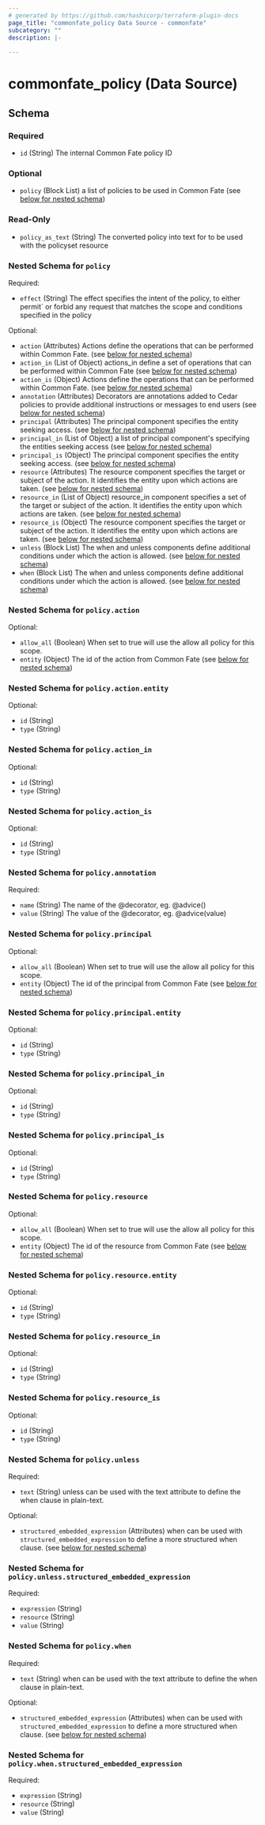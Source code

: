 ```yaml
---
# generated by https://github.com/hashicorp/terraform-plugin-docs
page_title: "commonfate_policy Data Source - commonfate"
subcategory: ""
description: |-
  
---
```


# commonfate_policy (Data Source)





<!-- schema generated by tfplugindocs -->
## Schema

### Required

- `id` (String) The internal Common Fate policy ID

### Optional

- `policy` (Block List) a list of policies to be used in Common Fate (see [below for nested schema](#nestedblock--policy))

### Read-Only

- `policy_as_text` (String) The converted policy into text for to be used with the policyset resource

<a id="nestedblock--policy"></a>
### Nested Schema for `policy`

Required:

- `effect` (String) The effect specifies the intent of the policy, to either permit` or forbid any request that matches the scope and conditions specified in the policy

Optional:

- `action` (Attributes) Actions define the operations that can be performed within Common Fate. (see [below for nested schema](#nestedatt--policy--action))
- `action_in` (List of Object) actions_in define a set of operations that can be performed within Common Fate (see [below for nested schema](#nestedatt--policy--action_in))
- `action_is` (Object) Actions define the operations that can be performed within Common Fate. (see [below for nested schema](#nestedatt--policy--action_is))
- `annotation` (Attributes) Decorators are annotations added to Cedar policies to provide additional instructions or messages to end users (see [below for nested schema](#nestedatt--policy--annotation))
- `principal` (Attributes) The principal component specifies the entity seeking access. (see [below for nested schema](#nestedatt--policy--principal))
- `principal_in` (List of Object) a list of principal component's specifying the entities seeking access (see [below for nested schema](#nestedatt--policy--principal_in))
- `principal_is` (Object) The principal component specifies the entity seeking access. (see [below for nested schema](#nestedatt--policy--principal_is))
- `resource` (Attributes) The resource component specifies the target or subject of the action. It identifies the entity upon which actions are taken. (see [below for nested schema](#nestedatt--policy--resource))
- `resource_in` (List of Object) resource_in component specifies a set of the target or subject of the action. It identifies the entity upon which actions are taken. (see [below for nested schema](#nestedatt--policy--resource_in))
- `resource_is` (Object) The resource component specifies the target or subject of the action. It identifies the entity upon which actions are taken. (see [below for nested schema](#nestedatt--policy--resource_is))
- `unless` (Block List) The when and unless components define additional conditions under which the action is allowed. (see [below for nested schema](#nestedblock--policy--unless))
- `when` (Block List) The when and unless components define additional conditions under which the action is allowed. (see [below for nested schema](#nestedblock--policy--when))

<a id="nestedatt--policy--action"></a>
### Nested Schema for `policy.action`

Optional:

- `allow_all` (Boolean) When set to true will use the allow all policy for this scope.
- `entity` (Object) The id of the action from Common Fate (see [below for nested schema](#nestedatt--policy--action--entity))

<a id="nestedatt--policy--action--entity"></a>
### Nested Schema for `policy.action.entity`

Optional:

- `id` (String)
- `type` (String)



<a id="nestedatt--policy--action_in"></a>
### Nested Schema for `policy.action_in`

Optional:

- `id` (String)
- `type` (String)


<a id="nestedatt--policy--action_is"></a>
### Nested Schema for `policy.action_is`

Optional:

- `id` (String)
- `type` (String)


<a id="nestedatt--policy--annotation"></a>
### Nested Schema for `policy.annotation`

Required:

- `name` (String) The name of the @decorator, eg. @advice()
- `value` (String) The value of the @decorator, eg. @advice(value)


<a id="nestedatt--policy--principal"></a>
### Nested Schema for `policy.principal`

Optional:

- `allow_all` (Boolean) When set to true will use the allow all policy for this scope.
- `entity` (Object) The id of the principal from Common Fate (see [below for nested schema](#nestedatt--policy--principal--entity))

<a id="nestedatt--policy--principal--entity"></a>
### Nested Schema for `policy.principal.entity`

Optional:

- `id` (String)
- `type` (String)



<a id="nestedatt--policy--principal_in"></a>
### Nested Schema for `policy.principal_in`

Optional:

- `id` (String)
- `type` (String)


<a id="nestedatt--policy--principal_is"></a>
### Nested Schema for `policy.principal_is`

Optional:

- `id` (String)
- `type` (String)


<a id="nestedatt--policy--resource"></a>
### Nested Schema for `policy.resource`

Optional:

- `allow_all` (Boolean) When set to true will use the allow all policy for this scope.
- `entity` (Object) The id of the resource from Common Fate (see [below for nested schema](#nestedatt--policy--resource--entity))

<a id="nestedatt--policy--resource--entity"></a>
### Nested Schema for `policy.resource.entity`

Optional:

- `id` (String)
- `type` (String)



<a id="nestedatt--policy--resource_in"></a>
### Nested Schema for `policy.resource_in`

Optional:

- `id` (String)
- `type` (String)


<a id="nestedatt--policy--resource_is"></a>
### Nested Schema for `policy.resource_is`

Optional:

- `id` (String)
- `type` (String)


<a id="nestedblock--policy--unless"></a>
### Nested Schema for `policy.unless`

Required:

- `text` (String) unless can be used with the text attribute to define the when clause in plain-text.

Optional:

- `structured_embedded_expression` (Attributes) when can be used with `structured_embedded_expression` to define a more structured when clause. (see [below for nested schema](#nestedatt--policy--unless--structured_embedded_expression))

<a id="nestedatt--policy--unless--structured_embedded_expression"></a>
### Nested Schema for `policy.unless.structured_embedded_expression`

Required:

- `expression` (String)
- `resource` (String)
- `value` (String)



<a id="nestedblock--policy--when"></a>
### Nested Schema for `policy.when`

Required:

- `text` (String) when can be used with the text attribute to define the when clause in plain-text.

Optional:

- `structured_embedded_expression` (Attributes) when can be used with `structured_embedded_expression` to define a more structured when clause. (see [below for nested schema](#nestedatt--policy--when--structured_embedded_expression))

<a id="nestedatt--policy--when--structured_embedded_expression"></a>
### Nested Schema for `policy.when.structured_embedded_expression`

Required:

- `expression` (String)
- `resource` (String)
- `value` (String)


